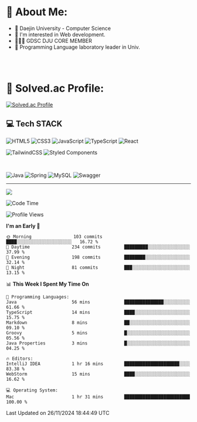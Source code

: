 # 💫 About Me:

<ul>
 <li> 🏫 Daejin University - Computer Science </li>
 <li> 👀 I'm interested in Web development.</li>
 <li> 🧑🏻‍💻 GDSC DJU CORE MEMBER </li>
 <li> 🧪 Programming Language laboratory leader in Univ. </li>
</ul>


<br>





<br>

# 💯 Solved.ac Profile: 
[![Solved.ac Profile](http://mazassumnida.wtf/api/v2/generate_badge?boj=jieunsse)](https://solved.ac/jieunsse/)
<br>


## 💻 Tech STACK


![HTML5](https://img.shields.io/badge/html5-%23E34F26.svg?style=for-the-badge&logo=html5&logoColor=white)
![CSS3](https://img.shields.io/badge/css3-%231572B6.svg?style=for-the-badge&logo=css3&logoColor=white)
![JavaScript](https://img.shields.io/badge/javascript-%23323330.svg?style=for-the-badge&logo=javascript&logoColor=%23F7DF1E)
![TypeScript](https://img.shields.io/badge/typescript-%23007ACC.svg?style=for-the-badge&logo=typescript&logoColor=white)
![React](https://img.shields.io/badge/react-%2320232a.svg?style=for-the-badge&logo=react&logoColor=%2361DAFB)

![TailwindCSS](https://img.shields.io/badge/tailwindcss-%2338B2AC.svg?style=for-the-badge&logo=tailwind-css&logoColor=white)
![Styled Components](https://img.shields.io/badge/styled--components-DB7093?style=for-the-badge&logo=styled-components&logoColor=white)

<br/>



![Java](	https://img.shields.io/badge/Java-ED8B00?style=for-the-badge&logo=openjdk&logoColor=white)
![Spring](https://img.shields.io/badge/Spring-6DB33F?style=for-the-badge&logo=spring&logoColor=white)
![MySQL](https://img.shields.io/badge/mysql-4479A1.svg?style=for-the-badge&logo=mysql&logoColor=white)
![Swagger](https://img.shields.io/badge/-Swagger-%23Clojure?style=for-the-badge&logo=swagger&logoColor=white)





---

[![](https://visitcount.itsvg.in/api?id=Jayden&label=Profile%20Views&color=3&icon=7&pretty=true)](https://visitcount.itsvg.in)


<!-- Proudly created with GPRM ( https://gprm.itsvg.in ) -->


<!--START_SECTION:waka-->
![Code Time](http://img.shields.io/badge/Code%20Time-540%20hrs%2038%20mins-blue)

![Profile Views](http://img.shields.io/badge/Profile%20Views-0-blue)

**I'm an Early 🐤** 

```text
🌞 Morning                103 commits         ████░░░░░░░░░░░░░░░░░░░░░   16.72 % 
🌆 Daytime                234 commits         █████████░░░░░░░░░░░░░░░░   37.99 % 
🌃 Evening                198 commits         ████████░░░░░░░░░░░░░░░░░   32.14 % 
🌙 Night                  81 commits          ███░░░░░░░░░░░░░░░░░░░░░░   13.15 % 
```


📊 **This Week I Spent My Time On** 

```text
💬 Programming Languages: 
Java                     56 mins             ███████████████░░░░░░░░░░   61.66 % 
TypeScript               14 mins             ████░░░░░░░░░░░░░░░░░░░░░   15.75 % 
Markdown                 8 mins              ██░░░░░░░░░░░░░░░░░░░░░░░   09.10 % 
Groovy                   5 mins              █░░░░░░░░░░░░░░░░░░░░░░░░   05.56 % 
Java Properties          3 mins              █░░░░░░░░░░░░░░░░░░░░░░░░   04.25 % 

🔥 Editors: 
IntelliJ IDEA            1 hr 16 mins        █████████████████████░░░░   83.38 % 
WebStorm                 15 mins             ████░░░░░░░░░░░░░░░░░░░░░   16.62 % 

💻 Operating System: 
Mac                      1 hr 31 mins        █████████████████████████   100.00 % 
```


 Last Updated on 26/11/2024 18:44:49 UTC
<!--END_SECTION:waka-->
